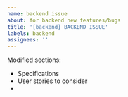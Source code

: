 ```yaml
---
name: backend issue
about: for backend new features/bugs
title: '[backend] BACKEND ISSUE'
labels: backend
assignees: ''
---
```


Modified sections:

- Specifications
- User stories to consider
-
